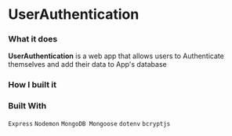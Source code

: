 # UserAuthentication

### What it does

**UserAuthentication** is a web app that allows users to Authenticate themselves and add their data to App's database

### How I built it


### Built With

`Express` `Nodemon` `MongoDB Mongoose` `dotenv` `bcryptjs`


